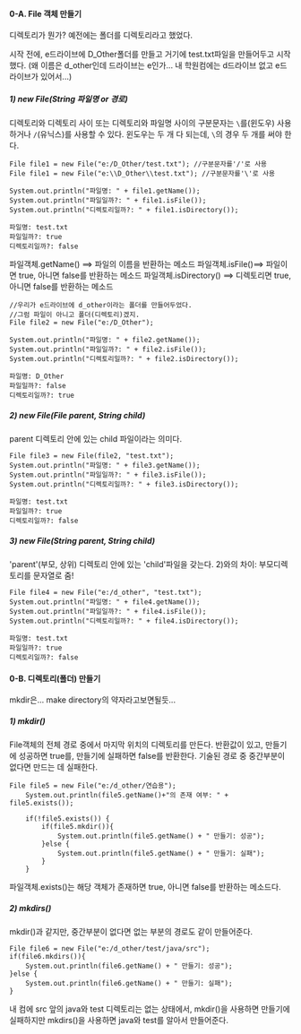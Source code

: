 #### 0-A. File 객체 만들기
디렉토리가 뭔가? 예전에는 폴더를 디렉토리라고 했었다.

시작 전에, e드라이브에 D_Other폴더를 만들고 거기에 test.txt파일을 만들어두고 시작했다. (왜 이름은 d_other인데 드라이브는 e인가... 내 학원컴에는 d드라이브 없고 e드라이브가 있어서...)
##### 1) new File(String 파일명 or 경로)
디렉토리와 디렉토리 사이 또는 디렉토리와 파일명 사이의 구분문자는 ``\``를(윈도우) 사용하거나  ``/``(유닉스)를 사용할 수 있다. 윈도우는 두 개 다 되는데, ``\``의 경우 두 개를 써야 한다.

```
File file1 = new File("e:/D_Other/test.txt"); //구분문자를'/'로 사용
File file1 = new File("e:\\D_Other\\test.txt"); //구분문자를'\'로 사용
```

```
System.out.println("파일명: " + file1.getName());
System.out.println("파일일까?: " + file1.isFile());
System.out.println("디렉토리일까?: " + file1.isDirectory());

파일명: test.txt
파일일까?: true
디렉토리일까?: false
```

파일객체.getName() ==> 파일의 이름을 반환하는 메소드
파일객체.isFile()==> 파일이면 true, 아니면 false를 반환하는 메소드
파일객체.isDirectory() ==> 디렉토리면 true, 아니면 false를 반환하는 메소드

```
//우리가 e드라이브에 d_other이라는 폴더를 만들어두었다. 
//그럼 파일이 아니고 폴더(디렉토리)겠지.
File file2 = new File("e:/D_Other");

System.out.println("파일명: " + file2.getName());
System.out.println("파일일까?: " + file2.isFile());
System.out.println("디렉토리일까?: " + file2.isDirectory());

파일명: D_Other
파일일까?: false
디렉토리일까?: true
```

##### 2) new File(File parent, String child)
parent 디렉토리 안에 있는 child 파일이라는 의미다.

```
File file3 = new File(file2, "test.txt");
System.out.println("파일명: " + file3.getName());
System.out.println("파일일까?: " + file3.isFile());
System.out.println("디렉토리일까?: " + file3.isDirectory());

파일명: test.txt
파일일까?: true
디렉토리일까?: false
```

##### 3) new File(String parent, String child)
'parent'(부모, 상위) 디렉토리 안에 있는 'child'파일을 갖는다.
2)와의 차이: 부모디렉토리를 문자열로 줌!
```
File file4 = new File("e:/d_other", "test.txt");
System.out.println("파일명: " + file4.getName());
System.out.println("파일일까?: " + file4.isFile());
System.out.println("디렉토리일까?: " + file4.isDirectory());

파일명: test.txt
파일일까?: true
디렉토리일까?: false
```

#### 0-B. 디렉토리(폴더) 만들기
mkdir은... make directory의 약자라고보면될듯...
##### 1) mkdir()
File객체의 전체 경로 중에서 마지막 위치의 디렉토리를 만든다.
반환값이 있고, 만들기에 성공하면 true를, 만들기에 실패하면 false를 반환한다.
기술된 경로 중 중간부분이 없다면 만드는 데 실패한다.
```
File file5 = new File("e:/d_other/연습용");
	System.out.println(file5.getName()+"의 존재 여부: " + file5.exists());
		
	if(!file5.exists()) {
		if(file5.mkdir()){
			System.out.println(file5.getName() + " 만들기: 성공");
		}else {
			System.out.println(file5.getName() + " 만들기: 실패");
		}
	}
```

파일객체.exists()는 해당 객체가 존재하면 true, 아니면 false를 반환하는 메소드다.

##### 2) mkdirs()
mkdir()과 같지만, 중간부분이 없다면 없는 부분의 경로도 같이 만들어준다.
```
File file6 = new File("e:/d_other/test/java/src");
if(file6.mkdirs()){
	System.out.println(file6.getName() + " 만들기: 성공");
}else {
	System.out.println(file6.getName() + " 만들기: 실패");
}
```

내 컴에 src 앞의 java와 test 디렉토리는 없는 상태에서, 
mkdir()을 사용하면 만들기에 실패하지만 mkdirs()을 사용하면 java와 test를 알아서 만들어준다.